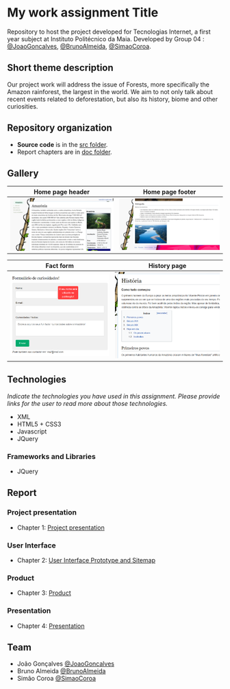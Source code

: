 # My work assignment Title

Repository to host the project developed for Tecnologias Internet, a first year subject at Instituto Politécnico da Maia. Developed by Group 04 : [@JoaoGoncalves](https://github.com/joaogoncalves7), [@BrunoAlmeida](https://github.com/TheHike), [@SimaoCoroa](https://github.com/SimaoCoroa).

## Short theme description

Our project work will address the issue of Forests, more specifically the Amazon rainforest, the largest in the world. We aim to not only talk about recent events related to deforestation, but also its history, biome and other curiosities.

## Repository organization

* **Source code** is in the [src folder](src/).
* Report chapters are in [doc folder](doc/).

## Gallery

Home page header            |  Home page footer 
:-------------------------:|:-------------------------:
![](doc/images/home_header.png)  |  ![](doc/images/home_footer.png)

Fact form            |  History page
:-------------------------:|:-------------------------:
![](doc/images/fact_form.png)  |  ![](doc/images/how_it_started.png)


## Technologies

_Indicate the technologies you have used in this assignment. Please provide links for the user to read more about those technologies._
* XML
* HTML5 + CSS3
* Javascript
* JQuery

### Frameworks and Libraries

* JQuery

## Report
### Project presentation
* Chapter 1: [Project presentation](doc/c1.md)
### User Interface 
* Chapter 2: [User Interface Prototype and Sitemap](doc/c2.md)
### Product
* Chapter 3: [Product](doc/c3.md)
### Presentation
* Chapter 4: [Presentation](doc/c4.md)

## Team
* João Gonçalves [@JoaoGoncalves](https://github.com/joaogoncalves7)
* Bruno Almeida [@BrunoAlmeida](https://github.com/TheHike)
* Simão Coroa [@SimaoCoroa](https://github.com/SimaoCoroa)
